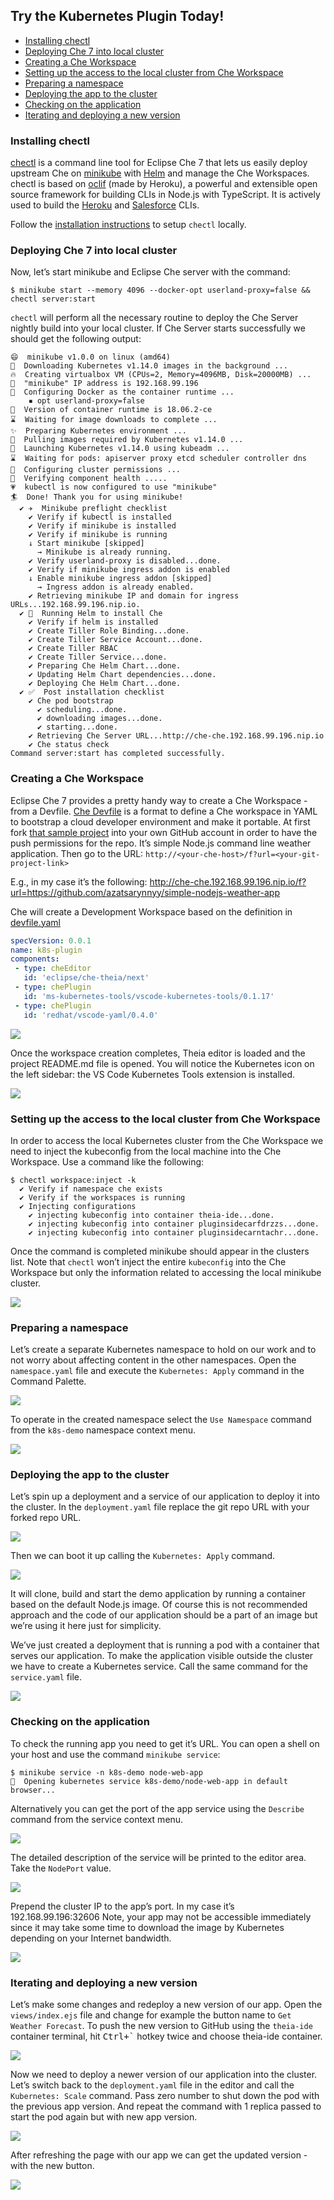 ## Try the Kubernetes Plugin Today!

- [Installing chectl](#installing-chectl)
- [Deploying Che 7 into local cluster](#deploying-che-7-into-local-cluster)
- [Creating a Che Workspace](#creating-a-che-workspace)
- [Setting up the access to the local cluster from Che Workspace](#setting-up-the-access-to-the-local-cluster-from-che-workspace)
- [Preparing a namespace](#preparing-a-namespace)
- [Deploying the app to the cluster](#deploying-the-app-to-the-cluster)
- [Checking on the application](#checking-on-the-application)
- [Iterating and deploying a new version](#iterating-and-deploying-a-new-version)

### Installing chectl
[chectl](https://github.com/che-incubator/chectl#chectl) is a command line tool for Eclipse Che 7 that lets us easily deploy upstream Che on [minikube](https://github.com/kubernetes/minikube) with [Helm](https://helm.sh) and manage the Che Workspaces.
chectl is based on [oclif](https://oclif.io/) (made by Heroku), a powerful and extensible open source framework for  building CLIs in Node.js with TypeScript. It is actively used to build the [Heroku](https://devcenter.heroku.com/articles/heroku-cli) and [Salesforce](https://developer.salesforce.com/tools/sfdxcli) CLIs.

Follow the [installation instructions](https://github.com/che-incubator/chectl#installation) to setup `chectl` locally.

### Deploying Che 7 into local cluster
Now, let’s start minikube and Eclipse Che server with the command:

```shell
$ minikube start --memory 4096 --docker-opt userland-proxy=false && chectl server:start
```

`chectl` will perform all the necessary routine to deploy the Che Server nightly build into your local cluster.
If Che Server starts successfully we should get the following output:

```shell
😄  minikube v1.0.0 on linux (amd64)
🤹  Downloading Kubernetes v1.14.0 images in the background ...
🔥  Creating virtualbox VM (CPUs=2, Memory=4096MB, Disk=20000MB) ...
📶  "minikube" IP address is 192.168.99.196
🐳  Configuring Docker as the container runtime ...
    ▪ opt userland-proxy=false
🐳  Version of container runtime is 18.06.2-ce
⌛  Waiting for image downloads to complete ...
✨  Preparing Kubernetes environment ...
🚜  Pulling images required by Kubernetes v1.14.0 ...
🚀  Launching Kubernetes v1.14.0 using kubeadm ... 
⌛  Waiting for pods: apiserver proxy etcd scheduler controller dns
🔑  Configuring cluster permissions ...
🤔  Verifying component health .....
💗  kubectl is now configured to use "minikube"
🏄  Done! Thank you for using minikube!
  ✔ ✈️  Minikube preflight checklist
    ✔ Verify if kubectl is installed
    ✔ Verify if minikube is installed
    ✔ Verify if minikube is running
    ↓ Start minikube [skipped]
      → Minikube is already running.
    ✔ Verify userland-proxy is disabled...done.
    ✔ Verify if minikube ingress addon is enabled
    ↓ Enable minikube ingress addon [skipped]
      → Ingress addon is already enabled.
    ✔ Retrieving minikube IP and domain for ingress URLs...192.168.99.196.nip.io.
  ✔ 🏃‍  Running Helm to install Che
    ✔ Verify if helm is installed
    ✔ Create Tiller Role Binding...done.
    ✔ Create Tiller Service Account...done.
    ✔ Create Tiller RBAC
    ✔ Create Tiller Service...done.
    ✔ Preparing Che Helm Chart...done.
    ✔ Updating Helm Chart dependencies...done.
    ✔ Deploying Che Helm Chart...done.
  ✔ ✅  Post installation checklist
    ✔ Che pod bootstrap
      ✔ scheduling...done.
      ✔ downloading images...done.
      ✔ starting...done.
    ✔ Retrieving Che Server URL...http://che-che.192.168.99.196.nip.io
    ✔ Che status check
Command server:start has completed successfully.
```

### Creating a Che Workspace
Eclipse Che 7 provides a pretty handy way to create a Che Workspace - from a Devfile. [Che Devfile](https://redhat-developer.github.io/devfile/) is a format to define a Che workspace in YAML to bootstrap a cloud developer environment and make it portable.
At first fork [that sample project](https://github.com/azatsarynnyy/simple-nodejs-weather-app) into your own GitHub account in order to have the push permissions for the repo. It’s simple Node.js command line weather application.
Then go to the URL:
`http://<your-che-host>/f?url=<your-git-project-link>`

E.g., in my case it’s the following:
http://che-che.192.168.99.196.nip.io/f?url=https://github.com/azatsarynnyy/simple-nodejs-weather-app

Che will create a Development Workspace based on the definition in [devfile.yaml](https://github.com/azatsarynnyy/simple-nodejs-weather-app/blob/master/devfile.yaml)
```yaml
specVersion: 0.0.1
name: k8s-plugin
components:
 - type: cheEditor
   id: 'eclipse/che-theia/next'
 - type: chePlugin
   id: 'ms-kubernetes-tools/vscode-kubernetes-tools/0.1.17'
 - type: chePlugin
   id: 'redhat/vscode-yaml/0.4.0'
```

![](images/img1.png)

Once the workspace creation completes, Theia editor is loaded and the project README.md file is opened. You will notice the Kubernetes icon on the left sidebar: the VS Code Kubernetes Tools extension is installed. 

![](images/img2.png)

### Setting up the access to the local cluster from Che Workspace
In order to access the local Kubernetes cluster from the Che Workspace we need to inject the kubeconfig from the local machine into the Che Workspace. Use a command like the following:

```shell
$ chectl workspace:inject -k
  ✔ Verify if namespace che exists
  ✔ Verify if the workspaces is running
  ✔ Injecting configurations
    ✔ injecting kubeconfig into container theia-ide...done.
    ✔ injecting kubeconfig into container pluginsidecarfdrzzs...done.
    ✔ injecting kubeconfig into container pluginsidecarntachr...done.
```

Once the command is completed minikube should appear in the clusters list. Note that `chectl` won’t inject the entire `kubeconfig` into the Che Workspace but only the information related to accessing the local minikube cluster.

![](images/img3.png)

### Preparing a namespace
Let’s create a separate Kubernetes namespace to hold on our work and to not worry about affecting content in the other namespaces. Open the `namespace.yaml` file and execute the `Kubernetes: Apply` command in the Command Palette.

![](images/img4.gif)

To operate in the created namespace select the `Use Namespace` command from the `k8s-demo` namespace context menu.

![](images/img5.gif)

### Deploying the app to the cluster
Let’s spin up a deployment and a service of our application to deploy it into the cluster. In the `deployment.yaml` file replace the git repo URL with your forked repo URL.

![](images/img6.png)

Then we can boot it up calling the `Kubernetes: Apply` command.

![](images/img7.gif)

It will clone, build and start the demo application by running a container based on the default Node.js image. Of course this is not recommended approach and the code of our application should be a part of an image but we’re using it here just for simplicity.

We’ve just created a deployment that is running a pod with a container that serves our application. To make the application visible outside the cluster we have to create a Kubernetes service. Call the same command for the `service.yaml` file.

![](images/img8.png)

### Checking on the application
To check the running app you need to get it’s URL. You can open a shell on your host and use the command `minikube service`:

```shell
$ minikube service -n k8s-demo node-web-app
🎉  Opening kubernetes service k8s-demo/node-web-app in default browser...
```

Alternatively you can get the port of the app service using the `Describe` command from the service context menu.

![](images/img9.png)

The detailed description of the service will be printed to the editor area. Take the `NodePort` value.

![](images/img10.png)

Prepend the cluster IP to the app’s port. In my case it’s 192.168.99.196:32606
Note, your app may not be accessible immediately since it may take some time to download the image by Kubernetes depending on your Internet bandwidth.

![](images/img11.gif)

### Iterating and deploying a new version
Let’s make some changes and redeploy a new version of our app. Open the `views/index.ejs` file and change for example the button name to `Get Weather Forecast`. To push the new version to GitHub using the `theia-ide` container terminal, hit <kbd>Ctrl+`</kbd> hotkey twice and choose theia-ide container.

![](images/img12.png)

Now we need to deploy a newer version of our application into the cluster. Let’s switch back to the `deployment.yaml` file in the editor and call the `Kubernetes: Scale` command. Pass zero number to shut down the pod with the previous app version. And repeat the command with 1 replica passed to start the pod again but with new app version.

![](images/img13.gif)

After refreshing the page with our app we can get the updated version - with the new button.

![](images/img14.png)
